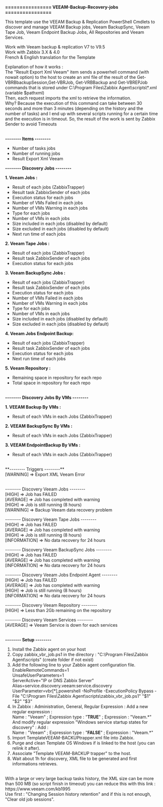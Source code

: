 **================ VEEAM-Backup-Recovery-jobs ================**

This template use the VEEAM Backup & Replication PowerShell Cmdlets to discover and manage VEEAM Backup jobs, Veeam BackupSync, Veeam Tape Job, Veeam Endpoint Backup Jobs, All Repositories and Veeam Services.

Work with Veeam backup & replication V7 to V9.5<br />
Work with Zabbix 3.X & 4.0<br /> 
French & English translation for the Template

Explanation of how it works :<br />
The "Result Export Xml Veeam" item sends a powerhell command (with nowait option) to the host to create an xml file of the result of the Get-VBRBbackupSession,Get-VBRJob, Get-VRBBackup and Get-VBREPJob commands that is stored under C:\Program Files\Zabbix Agent\scripts\\*.xml (variable $pathxml)<br />
Then, each request imports the xml to retrieve the information.<br />
Why? Because the execution of this command can take between 30 seconds and more than 3 minutes (depending on the history and the number of tasks) and I end up with several scripts running for a certain time and the execution is in timeout.
So, the result of the work is sent by Zabbix Sender to avoid Timeouts<br /><br />

**-------- Items --------**

  - Number of tasks jobs<br />
  - Number of running jobs<br />
  - Result Export Xml Veeam<br />

**-------- Discovery Jobs --------**

**1. Veeam Jobs :** <br />
  - Result of each jobs (ZabbixTrapper)<br />
  - Result task ZabbixSender of each jobs<br />
  - Execution status for each jobs<br />
  - Number of VMs Failed in each jobs<br />
  - Number of VMs Warning in each jobs<br />
  - Type for each jobs<br />
  - Number of VMs in each jobs<br />
  - Size included in each jobs (disabled by default)<br />
  - Size excluded in each jobs (disabled by default)<br />
  - Next run time of each jobs<br />

**2. Veeam Tape Jobs :**<br />
  - Result of each jobs (ZabbixTrapper)<br />
  - Result task ZabbixSender of each jobs<br />
  - Execution status for each jobs<br />

**3. Veeam BackupSync Jobs :**<br />
  - Result of each jobs (ZabbixTrapper)<br />
  - Result task ZabbixSender of each jobs<br />
  - Execution status for each jobs<br />
  - Number of VMs Failed in each jobs<br />
  - Number of VMs Warning in each jobs<br />
  - Type for each jobs<br />
  - Number of VMs in each jobs<br />
  - Size included in each jobs (disabled by default)<br />
  - Size excluded in each jobs (disabled by default)<br />

**4. Veeam Jobs Endpoint Backup:**<br />
  - Result of each jobs (ZabbixTrapper)<br />
  - Result task ZabbixSender of each jobs<br />
  - Execution status for each jobs<br />
  - Next run time of each jobs<br />

**5. Veeam Repository :**<br />
  - Remaining space in repository for each repo<br />
  - Total space in repository for each repo<br /><br />

**-------- Discovery Jobs By VMs --------**

**1. VEEAM Backup By VMs :**
  - Result of each VMs in each Jobs (ZabbixTrapper)
  
**2. VEEAM BackupSync By VMs :**
  - Result of each VMs in each Jobs (ZabbixTrapper)
  
**3. VEEAM EndpointBackup By VMs :**<br />
  - Result of each VMs in each Jobs (ZabbixTrapper)

<br />
**-------- Triggers --------**<br />
[WARNING] => Export XML Veeam Error<br /><br />

-------- Discovery Veeam Jobs --------<br />
[HIGH] => Job has FAILED <br />
[AVERAGE] => Job has completed with warning  
[HIGH] => Job is still running (8 hours)<br />
[WARNING] => Backup Veeam data recovery problem

-------- Discovery Veeam Tape Jobs --------<br />
[HIGH] => Job has FAILED <br />
[AVERAGE] => Job has completed with warning<br />
[HIGH] => Job is still running (8 hours)<br />
[INFORMATION] => No data recovery for 24 hours<br />

-------- Discovery Veeam BackupSync Jobs --------<br />
[HIGH] => Job has FAILED <br />
[AVERAGE] => Job has completed with warning<br />
[INFORMATION] => No data recovery for 24 hours<br />

-------- Discovery Veeam Jobs Endpoint Agent --------<br />
[HIGH] => Job has FAILED <br />
[AVERAGE] => Job has completed with warning<br />
[HIGH] => Job is still running (8 hours)<br />
[INFORMATION] => No data recovery for 24 hours<br />

-------- Discovery Veeam Repository --------<br />
[HIGH] => Less than 2Gb remaining on the repository

-------- Discovery Veeam Services --------<br />
[AVERAGE] => Veeam Service is down for each services<br />
<br />

**-------- Setup --------**

1. Install the Zabbix agent on your host
2. Copy zabbix_vbr_job.ps1 in the directory : "C:\Program Files\Zabbix Agent\scripts\" (create folder if not exist)
3. Add the following line to your Zabbix agent configuration file.<br />
EnableRemoteCommands=1 <br />
UnsafeUserParameters=1 <br />
ServerActive="IP or DNS Zabbix Server"<br />
Alias=service.discovery.veeam:service.discovery<br />
UserParameter=vbr[*],powershell -NoProfile -ExecutionPolicy Bypass -File "C:\Program Files\Zabbix Agent\scripts\zabbix_vbr_job.ps1" "$1" "$2" "$3"
4. In Zabbix : Administration, General, Regular Expression : Add a new regular expression :<br /> 
Name : "Veeam"    ;     Expression type : "**TRUE**"     ;     	Expression : "Veeam.\*"<br />
And modify regular expression "Windows service startup states for discovery" : Add : <br />
Name : "Veeam" ; Expression type : "**FALSE**" ; Expression : "Veeam.\*"<br />
5. Import TemplateVEEAM-BACKUPtrapper.xml file into Zabbix. 
6. Purge and clean Template OS Windows if is linked to the host (you can relink it after).
7. Associate "Template VEEAM-BACKUP trapper" to the host.
8. Wait about 1h for discovery, XML file to be generated and first informations retrieves.
<br />
With a large or very large backup tasks history, the XML size can be more than 500 MB (so script finish in timeout) you can reduce this with this link : <br /> 
https://www.veeam.com/kb1995 <br />
Use first : "Changing Session history retention" and if this is not enough, "Clear old job sessions".
